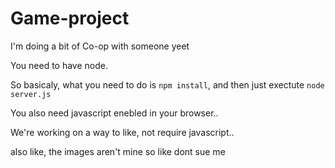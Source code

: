 # Game-project
I'm doing a bit of Co-op with someone yeet


You need to have node.

So basicaly, what you need to do is `npm install`, and then just exectute `node server.js`

You also need javascript enebled in your browser..

We're working on a way to like, not require javascript..


also like, the images aren't mine so like dont sue me
